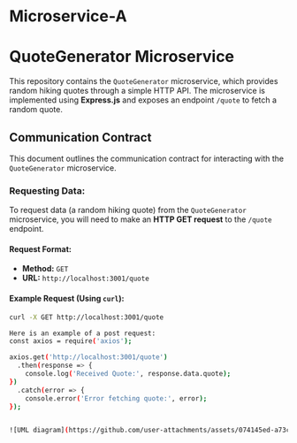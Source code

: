 # Microservice-A
# QuoteGenerator Microservice

This repository contains the `QuoteGenerator` microservice, which provides random hiking quotes through a simple HTTP API. The microservice is implemented using **Express.js** and exposes an endpoint `/quote` to fetch a random quote.

## Communication Contract

This document outlines the communication contract for interacting with the `QuoteGenerator` microservice. 

### **Requesting Data:**

To request data (a random hiking quote) from the `QuoteGenerator` microservice, you will need to make an **HTTP GET request** to the `/quote` endpoint.

#### **Request Format:**

- **Method:** `GET`
- **URL:** `http://localhost:3001/quote`

#### **Example Request (Using `curl`):**

```bash
curl -X GET http://localhost:3001/quote

Here is an example of a post request:
const axios = require('axios');

axios.get('http://localhost:3001/quote')
  .then(response => {
    console.log('Received Quote:', response.data.quote);
})
  .catch(error => {
    console.error('Error fetching quote:', error);
});


![UML diagram](https://github.com/user-attachments/assets/074145ed-a73c-42a6-8225-b2bf5612948a)

